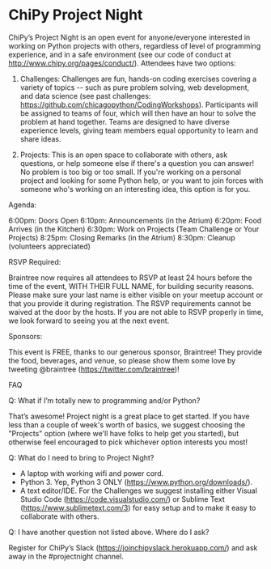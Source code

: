 <!--
.. title: About
.. hidetitle: True
.. slug: about
.. date: 2019-03-14 15:00:00 UTC-05:00
.. tags: 
.. category: 
.. link: 
.. description: About the ChiPy Coding Workshops
.. type: text
-->

# ChiPy Project Night

ChiPy’s Project Night is an open event for anyone/everyone interested in working on Python projects with others, regardless of level of programming experience, and in a safe environment (see our code of conduct at http://www.chipy.org/pages/conduct/). Attendees have two options:

1. Challenges: Challenges are fun, hands-on coding exercises covering a variety of topics -- such as pure problem solving, web development, and data science (see past challenges: https://github.com/chicagopython/CodingWorkshops). Participants will be assigned to teams of four, which will then have an hour to solve the problem at hand together. Teams are designed to have diverse experience levels, giving team members equal opportunity to learn and share ideas.

2. Projects: This is an open space to collaborate with others, ask questions, or help someone else if there's a question you can answer! No problem is too big or too small. If you're working on a personal project and looking for some Python help, or you want to join forces with someone who's working on an interesting idea, this option is for you.

Agenda:

6:00pm: Doors Open
6:10pm: Announcements (in the Atrium)
6:20pm: Food Arrives (in the Kitchen)
6:30pm: Work on Projects (Team Challenge or Your Projects)
8:25pm: Closing Remarks (in the Atrium)
8:30pm: Cleanup (volunteers appreciated)

RSVP Required:

Braintree now requires all attendees to RSVP at least 24 hours before the time of the event, WITH THEIR FULL NAME, for building security reasons. Please make sure your last name is either visible on your meetup account or that you provide it during registration. The RSVP requirements cannot be waived at the door by the hosts. If you are not able to RSVP properly in time, we look forward to seeing you at the next event.

Sponsors:

This event is FREE, thanks to our generous sponsor, Braintree! They provide the food, beverages, and venue, so please show them some love by tweeting @braintree (https://twitter.com/braintree)!

FAQ

Q: What if I’m totally new to programming and/or Python?

That’s awesome! Project night is a great place to get started. If you have less than a couple of week's worth of basics, we suggest choosing the "Projects" option (where we'll have folks to help get you started), but otherwise feel encouraged to pick whichever option interests you most!

Q: What do I need to bring to Project Night?

- A laptop with working wifi and power cord.
- Python 3. Yep, Python 3 ONLY (https://www.python.org/downloads/).
- A text editor/IDE. For the Challenges we suggest installing either Visual Studio Code (https://code.visualstudio.com/) or Sublime Text (https://www.sublimetext.com/3) for easy setup and to make it easy to collaborate with others.

Q: I have another question not listed above. Where do I ask?

Register for ChiPy’s Slack (https://joinchipyslack.herokuapp.com/) and ask away in the #projectnight channel.